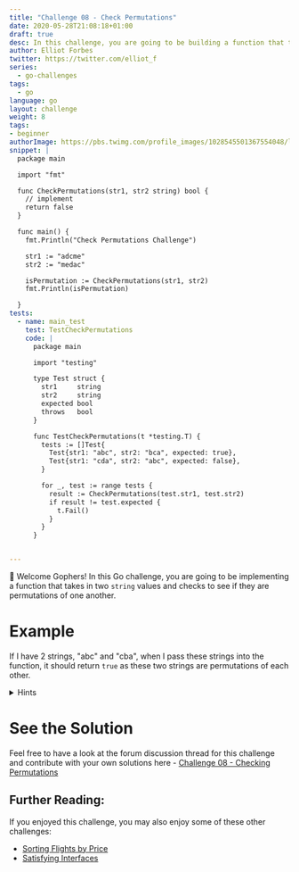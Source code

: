 ```yaml
---
title: "Challenge 08 - Check Permutations"
date: 2020-05-28T21:08:18+01:00
draft: true
desc: In this challenge, you are going to be building a function that takes in two string values and checks to see if they are permutations of each other!
author: Elliot Forbes
twitter: https://twitter.com/elliot_f
series:
  - go-challenges
tags:
  - go
language: go
layout: challenge
weight: 8
tags:
- beginner
authorImage: https://pbs.twimg.com/profile_images/1028545501367554048/lzr43cQv_400x400.jpg
snippet: |
  package main

  import "fmt"

  func CheckPermutations(str1, str2 string) bool {
    // implement
    return false
  }

  func main() {
    fmt.Println("Check Permutations Challenge")

    str1 := "adcme"
    str2 := "medac"

    isPermutation := CheckPermutations(str1, str2)
    fmt.Println(isPermutation)

  }
tests:
  - name: main_test
    test: TestCheckPermutations
    code: |
      package main

      import "testing"

      type Test struct {
        str1     string
        str2     string
        expected bool
        throws   bool
      }

      func TestCheckPermutations(t *testing.T) {
        tests := []Test{
          Test{str1: "abc", str2: "bca", expected: true},
          Test{str1: "cda", str2: "abc", expected: false},
        }

        for _, test := range tests {
          result := CheckPermutations(test.str1, test.str2)
          if result != test.expected {
            t.Fail()
          }
        }
      }


---
```


👋 Welcome Gophers! In this Go challenge, you are going to be implementing a function that takes in two `string` values and checks to see if they are permutations of one another.

# Example

If I have 2 strings, "abc" and "cba", when I pass these strings into the function, it should return `true` as these two strings are permutations of each other. 


<details><summary>Hints</summary>

> You can iterate through all the characters in a string using the `range` keyword in a for loop

```go
// prints out the position and the rune
for pos, char := range str1 {
  fmt.Printf("%d: %c\n", pos, char)
}
```

Start off by building up a map of these `rune` values to the number of occurrences in one for loop and then work from there.

</details>

# See the Solution

Feel free to have a look at the forum discussion thread for this challenge and contribute with your own solutions here - [Challenge 08 - Checking Permutations]() 

## Further Reading:

If you enjoyed this challenge, you may also enjoy some of these other challenges:

* [Sorting Flights by Price](/challenges/go/sort-by-price/)
* [Satisfying Interfaces](/challenges/go/interfaces/)
